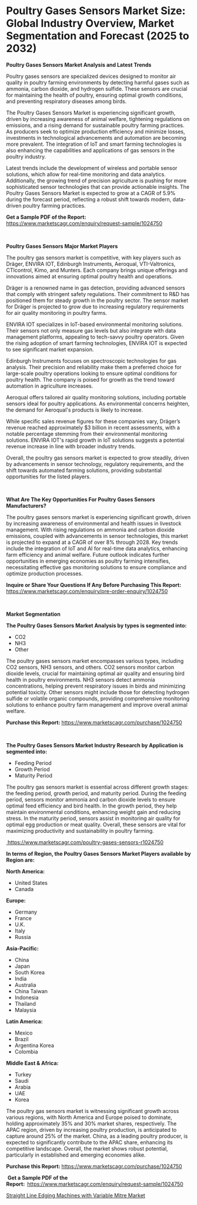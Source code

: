 <p><h1>Poultry Gases Sensors Market Size: Global Industry Overview, Market Segmentation and Forecast (2025 to 2032)</h1></p><p><strong>Poultry Gases Sensors Market Analysis and Latest Trends</strong></p>
<p><p>Poultry gases sensors are specialized devices designed to monitor air quality in poultry farming environments by detecting harmful gases such as ammonia, carbon dioxide, and hydrogen sulfide. These sensors are crucial for maintaining the health of poultry, ensuring optimal growth conditions, and preventing respiratory diseases among birds.</p><p>The Poultry Gases Sensors Market is experiencing significant growth, driven by increasing awareness of animal welfare, tightening regulations on emissions, and a rising demand for sustainable poultry farming practices. As producers seek to optimize production efficiency and minimize losses, investments in technological advancements and automation are becoming more prevalent. The integration of IoT and smart farming technologies is also enhancing the capabilities and applications of gas sensors in the poultry industry.</p><p>Latest trends include the development of wireless and portable sensor solutions, which allow for real-time monitoring and data analytics. Additionally, the growing trend of precision agriculture is pushing for more sophisticated sensor technologies that can provide actionable insights. The Poultry Gases Sensors Market is expected to grow at a CAGR of 5.9% during the forecast period, reflecting a robust shift towards modern, data-driven poultry farming practices.</p></p>
<p><strong>Get a Sample PDF of the Report:&nbsp;</strong> <a href="https://www.marketscagr.com/enquiry/request-sample/1024750?utm_campaign=3198&utm_medium=2&utm_source=Github&utm_content=ia&utm_term=08032025&utm_id=poultry-gases-sensors">https://www.marketscagr.com/enquiry/request-sample/1024750</a></p>
<p>&nbsp;</p>
<p><strong>Poultry Gases Sensors Major Market Players</strong></p>
<p><p>The poultry gas sensors market is competitive, with key players such as Dräger, ENVIRA IOT, Edinburgh Instruments, Aeroqual, VTI-Valtronics, CTIcontrol, Kimo, and Munters. Each company brings unique offerings and innovations aimed at ensuring optimal poultry health and operations.</p><p>Dräger is a renowned name in gas detection, providing advanced sensors that comply with stringent safety regulations. Their commitment to R&D has positioned them for steady growth in the poultry sector. The sensor market for Dräger is projected to grow due to increasing regulatory requirements for air quality monitoring in poultry farms.</p><p>ENVIRA IOT specializes in IoT-based environmental monitoring solutions. Their sensors not only measure gas levels but also integrate with data management platforms, appealing to tech-savvy poultry operators. Given the rising adoption of smart farming technologies, ENVIRA IOT is expected to see significant market expansion.</p><p>Edinburgh Instruments focuses on spectroscopic technologies for gas analysis. Their precision and reliability make them a preferred choice for large-scale poultry operations looking to ensure optimal conditions for poultry health. The company is poised for growth as the trend toward automation in agriculture increases.</p><p>Aeroqual offers tailored air quality monitoring solutions, including portable sensors ideal for poultry applications. As environmental concerns heighten, the demand for Aeroqual's products is likely to increase.</p><p>While specific sales revenue figures for these companies vary, Dräger’s revenue reached approximately $3 billion in recent assessments, with a notable percentage stemming from their environmental monitoring solutions. ENVIRA IOT's rapid growth in IoT solutions suggests a potential revenue increase in line with broader industry trends.</p><p>Overall, the poultry gas sensors market is expected to grow steadily, driven by advancements in sensor technology, regulatory requirements, and the shift towards automated farming solutions, providing substantial opportunities for the listed players.</p></p>
<p>&nbsp;</p>
<p><strong>What Are The Key Opportunities For Poultry Gases Sensors Manufacturers?</strong></p>
<p><p>The poultry gases sensors market is experiencing significant growth, driven by increasing awareness of environmental and health issues in livestock management. With rising regulations on ammonia and carbon dioxide emissions, coupled with advancements in sensor technologies, this market is projected to expand at a CAGR of over 8% through 2028. Key trends include the integration of IoT and AI for real-time data analytics, enhancing farm efficiency and animal welfare. Future outlook indicates further opportunities in emerging economies as poultry farming intensifies, necessitating effective gas monitoring solutions to ensure compliance and optimize production processes.</p></p>
<p><strong>Inquire or Share Your Questions If Any Before Purchasing This Report:</strong> <a href="https://www.marketscagr.com/enquiry/pre-order-enquiry/1024750?utm_campaign=3198&utm_medium=2&utm_source=Github&utm_content=ia&utm_term=08032025&utm_id=poultry-gases-sensors">https://www.marketscagr.com/enquiry/pre-order-enquiry/1024750</a></p>
<p>&nbsp;</p>
<p><strong>Market Segmentation</strong></p>
<p><strong>The Poultry Gases Sensors Market Analysis by types is segmented into:</strong></p>
<p><ul><li>CO2</li><li>NH3</li><li>Other</li></ul></p>
<p><p>The poultry gases sensors market encompasses various types, including CO2 sensors, NH3 sensors, and others. CO2 sensors monitor carbon dioxide levels, crucial for maintaining optimal air quality and ensuring bird health in poultry environments. NH3 sensors detect ammonia concentrations, helping prevent respiratory issues in birds and minimizing potential toxicity. Other sensors might include those for detecting hydrogen sulfide or volatile organic compounds, providing comprehensive monitoring solutions to enhance poultry farm management and improve overall animal welfare.</p></p>
<p><strong>Purchase this Report:&nbsp;</strong><a href="https://www.marketscagr.com/purchase/1024750?utm_campaign=3198&utm_medium=2&utm_source=Github&utm_content=ia&utm_term=08032025&utm_id=poultry-gases-sensors">https://www.marketscagr.com/purchase/1024750</a></p>
<p>&nbsp;</p>
<p><strong>The Poultry Gases Sensors Market Industry Research by Application is segmented into:</strong></p>
<p><ul><li>Feeding Period</li><li>Growth Period</li><li>Maturity Period</li></ul></p>
<p><p>The poultry gas sensors market is essential across different growth stages: the feeding period, growth period, and maturity period. During the feeding period, sensors monitor ammonia and carbon dioxide levels to ensure optimal feed efficiency and bird health. In the growth period, they help maintain environmental conditions, enhancing weight gain and reducing stress. In the maturity period, sensors assist in monitoring air quality for optimal egg production or meat quality. Overall, these sensors are vital for maximizing productivity and sustainability in poultry farming.</p></p>
<p><a href="https://www.marketscagr.com/poultry-gases-sensors-r1024750?utm_campaign=3198&utm_medium=2&utm_source=Github&utm_content=ia&utm_term=08032025&utm_id=poultry-gases-sensors">&nbsp;https://www.marketscagr.com/poultry-gases-sensors-r1024750</a></p>
<p><strong>In terms of Region, the Poultry Gases Sensors Market Players available by Region are:</strong></p>
<p>
    <p> <strong> North America: </strong>
        <ul>
            <li>United States</li>
            <li>Canada</li>
        </ul>
        </p> 
    <p> <strong> Europe: </strong>
        <ul>
            <li>Germany</li>
            <li>France</li>
            <li>U.K.</li>
            <li>Italy</li>
            <li>Russia</li>
        </ul>
        </p> 
    <p> <strong> Asia-Pacific: </strong>
        <ul>
            <li>China</li>
            <li>Japan</li>
            <li>South Korea</li>
            <li>India</li>
            <li>Australia</li>
            <li>China Taiwan</li>
            <li>Indonesia</li>
            <li>Thailand</li>
            <li>Malaysia</li>
        </ul>
        </p> 
    <p> <strong> Latin America: </strong>
        <ul>
            <li>Mexico</li>
            <li>Brazil</li>
            <li>Argentina Korea</li>
            <li>Colombia</li>
        </ul>
        </p> 
    <p> <strong> Middle East & Africa: </strong>
        <ul>
            <li>Turkey</li>
            <li>Saudi</li>
            <li>Arabia</li>
            <li>UAE</li>
            <li>Korea</li>
        </ul>
    </p>
    </p>
<p><p>The poultry gas sensors market is witnessing significant growth across various regions, with North America and Europe poised to dominate, holding approximately 35% and 30% market shares, respectively. The APAC region, driven by increasing poultry production, is anticipated to capture around 25% of the market. China, as a leading poultry producer, is expected to significantly contribute to the APAC share, enhancing its competitive landscape. Overall, the market shows robust potential, particularly in established and emerging economies alike.</p></p>
<p><strong>Purchase this Report: </strong><a href="https://www.marketscagr.com/purchase/1024750?utm_campaign=3198&utm_medium=2&utm_source=Github&utm_content=ia&utm_term=08032025&utm_id=poultry-gases-sensors">https://www.marketscagr.com/purchase/1024750</a></p>
<p>&nbsp;<strong>Get a Sample PDF of the Report:&nbsp;&nbsp;</strong><a href="https://www.marketscagr.com/enquiry/request-sample/1024750?utm_campaign=3198&utm_medium=2&utm_source=Github&utm_content=ia&utm_term=08032025&utm_id=poultry-gases-sensors">https://www.marketscagr.com/enquiry/request-sample/1024750</a></p>
<p><strong></strong></p>
<p><p><a href="https://github.com/zurubting/Market-Research-Report-List-1/blob/main/straight-line-edging-machines-with-variable-mitre-market.md?utm_campaign=3198&utm_medium=2&utm_source=Github&utm_content=ia&utm_term=08032025&utm_id=poultry-gases-sensors">Straight Line Edging Machines with Variable Mitre Market</a></p></p>
